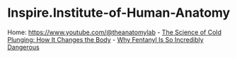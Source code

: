 # Inspire.Institute-of-Human-Anatomy
Home: https://www.youtube.com/@theanatomylab - [The Science of Cold Plunging: How It Changes the Body](https://youtu.be/8rHox3FGIGk) - [Why Fentanyl Is So Incredibly Dangerous](https://youtu.be/LxyyvW_fcqw)
